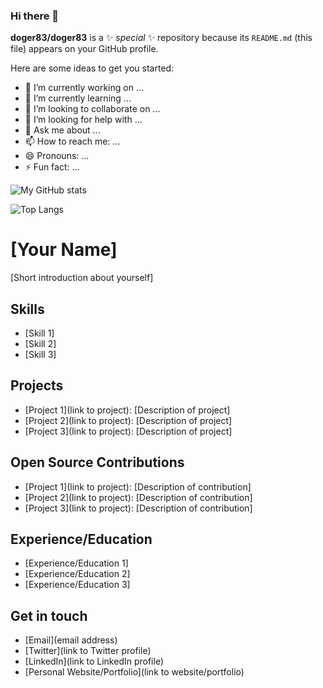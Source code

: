 ### Hi there 👋


**doger83/doger83** is a ✨ _special_ ✨ repository because its `README.md` (this file) appears on your GitHub profile.

Here are some ideas to get you started:

- 🔭 I’m currently working on ...
- 🌱 I’m currently learning ...
- 👯 I’m looking to collaborate on ...
- 🤔 I’m looking for help with ...
- 💬 Ask me about ...
- 📫 How to reach me: ...
- 😄 Pronouns: ...
- ⚡ Fun fact: ...


![My GitHub stats](https://github-readme-stats.vercel.app/api?username=doger83&show_icons=true&theme=transparent)


![Top Langs](https://github-readme-stats.vercel.app/api/top-langs/?username=doger83&theme=transparent)


# [Your Name]

[Short introduction about yourself]

## Skills

- [Skill 1]
- [Skill 2]
- [Skill 3]

## Projects

- [Project 1](link to project): [Description of project]
- [Project 2](link to project): [Description of project]
- [Project 3](link to project): [Description of project]

## Open Source Contributions

- [Project 1](link to project): [Description of contribution]
- [Project 2](link to project): [Description of contribution]
- [Project 3](link to project): [Description of contribution]

## Experience/Education

- [Experience/Education 1]
- [Experience/Education 2]
- [Experience/Education 3]

## Get in touch

- [Email](email address)
- [Twitter](link to Twitter profile)
- [LinkedIn](link to LinkedIn profile)
- [Personal Website/Portfolio](link to website/portfolio)

